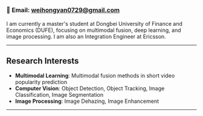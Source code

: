 <span style="font-size: 1rem;">📧 Email: [weihongyan0729@gmail.com](mailto:weihongyan0729@gmail.com)</span>
---

I am currently a master's student at Dongbei University of Finance and Economics (DUFE), focusing on multimodal fusion, deep learning, and image processing. I am also an Integration Engineer at Ericsson.

---

## Research Interests

- **Multimodal Learning**: Multimodal fusion methods in short video popularity prediction
- **Computer Vision**: Object Detection, Object Tracking, Image Classification, Image Segmentation
- **Image Processing**: Image Dehazing, Image Enhancement

---
